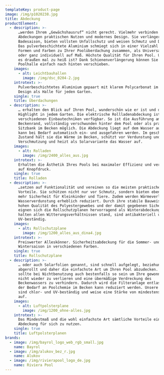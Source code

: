 ```yaml
---
templateKey: product-page
image: /img/p1020238.jpg
title: Abdeckung
productElement:
  - description: >-
      …werden Ihrem „Gewächshausruf“ nicht gerecht. Vielmehr verbinden unsere
      Abdeckungen praktischen Nutzen und modernes Design. Sie verlängern die
      Badesaison, bieten vollsten Unfallschutz und weisen Schmutz und Dreck ab.
      Das pulverbeschichtete Aluminium schmiegt sich in einer Vielzahl von
      Formen und Farben zu Ihrer Poolüberdachung zusammen, als Universallösung
      oder ganz individuell auf Maß. Höchste Qualität für Ihren Pool. Und wenn
      es draußen mal zu heiß ist? Dank Schienenverlängerung können Sie die
      Poolhalle einfach nach hinten verschieben.
    images:
      - alt: Leichtbauhallen
        image: /img/dsc_0204-2.jpg
    introtext: >-
      Pulverbeschichtetes Aluminium gepaart mit klarem Polycarbonat im modernen
      Design als Halle für jeden Garten.
    single: true
    title: Überdachungen
  - description: >-
      … erhalten den Blick auf Ihren Pool, wunderschön wie er ist und das
      Highlight in jedem Garten. Die elektrische Rollladenabdeckung ist in
      verschiedenen Einbautechniken verfügbar. So ist die Ausführung am
      Beckenrand, vollständig verschwunden hinter dem Pool oder als praktische
      Sitzbank im Becken möglich. Die Abdeckung liegt auf dem Wasser auf und
      kann bei Bedarf automatisch ein- und ausgefahren werden. Im geschlossenen
      Zustand hält sie die Wärme im Becken, schützt vor Verdunstung und
      Verschmutzung und heizt als Solarvariante das Wasser auf.
    images:
      - alt: Rolladen
        image: /img/2400_alles_aus.jpg
    introtext: >-
      Erhalten die Ästhetik Ihres Pools bei maximaler Effizienz und verschwinden
      auf Knopfdruck.
    single: true
    title: Rolladen
  - description: >-
      …setzen auf Funktionalität und vereinen so die meisten praktischen
      Vorteile. Sie schützen nicht nur vor Schmutz, sondern bieten ebenfalls
      mehr Sicherheit für Kleinkinder und Tiere. Zudem werden Wärmeverlust und
      Wasserverdunstung erheblich reduziert. Durch ihre stabile Bauweise, der
      hohen Qualität des Polyestergewebes und der damit gegebenen Sicherheit
      eignen sich die Rollschutzplanen hervorragend als Winterabdeckung. Sie
      halten allen Witterungsverhältnissen stand, sind antibakteriell und
      UV-beständig.
    images:
      - alt: Rollschutzplane
        image: /img/1200_alles_aus_dina4.jpg
    introtext: >-
      Preiswerter Alleskönner. Sicherheitsabdeckung für die Sommer- und
      Wintersaison in verschiedenen Farben.
    single: true
    title: Rollschutzplane
  - description: >-
      … oder auch Solarfolien genannt, sind schnell aufgelegt, beziehungsweise
      abgerollt und daher die einfachste Art um Ihren Pool abzudecken. Dies
      sollte bei Nichtbenutzung auch bestenfalls so sein um Ihre gewonnene Wärme
      nicht wieder zu verlieren und eine übermäßige Verdreckung des
      Beckenwassers zu verhindern. Dadurch wird die Filteranlage entlastet und
      der Bedarf an Poolchemie im Becken kann reduziert werden. Unsere Planen
      sind chlor- und UV-beständig und weise eine Stärke von mindestens 400 μm
      auf.
    images:
      - alt: Luftpolsterplane
        image: /img/1200_ohne-alles.jpg
    introtext: >-
      Das Mindestmaß und die wohl einfachste Art sämtliche Vorteile einer
      Abdeckung für sich zu nutzen.
    single: true
    title: Luftpolsterplanen
brands:
  - image: /img/bayrol_logo_web_rgb_small.jpg
    name: Bayrol
  - image: /img/alukov_bez_r.jpg
    name: Alukov
  - image: /img/rivierapool_logo_de.jpg
    name: Riviera Pool
---
```


